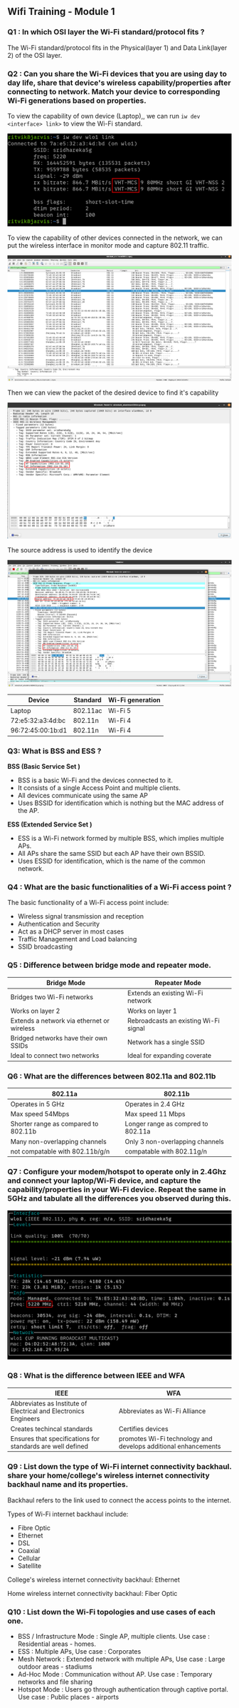 ## Wifi Training - Module 1

### Q1 : In which OSI layer the Wi-Fi standard/protocol fits ?
The Wi-Fi standard/protocol fits in the Physical(layer 1) and Data Link(layer 2) of the OSI layer.

### Q2 : Can you share the Wi-Fi devices that you are using day to day life, share that device's wireless capability/properties after connecting to network. Match your device to corresponding Wi-Fi generations based on properties.

To view the capability of own device (Laptop),, we can run `iw dev <interface> link>` to view the Wi-Fi standard.

![](./images/laptop_wifi.png)


To view the capability of other devices connected in the network, we can put the wireless interface in monitor mode and capture 802.11 traffic.

![](./images/capture.png)

Then we can view the packet of the desired device to find it's capability

![](./images/capture_packet.png)

The source address is used to identify the device

![](./images/capture_with_mac.png)

| Device | Standard | Wi-Fi generation |
|---|---|---|
| Laptop | 802.11ac | Wi-Fi 5 |
| 72:e5:32:a3:4d:bc | 802.11n | Wi-Fi 4 |
| 96:72:45:00:1b:d1 | 802.11n | Wi-Fi 4 |


### Q3: What is BSS and ESS ?

**BSS (Basic Service Set )**   
- BSS is a basic Wi-Fi and the devices connected to it.
- It consists of a single Access Point and multiple clients.
- All devices communicate using the same AP
- Uses BSSID for identification which is nothing but the MAC address of the AP.

**ESS (Extended Service Set )** 
- ESS is a Wi-Fi network formed by multiple BSS, which implies multiple APs.
- All APs share the same SSID but each AP have their own BSSID.
- Uses ESSID for identification, which is the name of the common network.

### Q4 : What are the basic functionalities of a Wi-Fi access point ?

The basic functionality of a Wi-Fi access point include:
- Wireless signal transmission and reception
- Authentication and Security
- Act as a DHCP server in most cases
- Traffic Management and Load balancing
- SSID broadcasting

### Q5 : Difference between bridge mode and repeater mode.

| **Bridge Mode** | **Repeater Mode** |
|--|--|
| Bridges two Wi-Fi networks | Extends an existing Wi-Fi network |
| Works on layer 2 | Works on layer 1 |
| Extends a network via ethernet or wireless | Rebroadcasts an existing Wi-Fi signal |
| Bridged networks have their own SSIDs | Network has a single SSID |
| Ideal to connect two networks | Ideal for expanding coverate |

### Q6 : What are the differences between 802.11a and 802.11b

| **802.11a** | **802.11b** |
|---|---|
| Operates in 5 GHz | Operates in 2.4 GHz |
| Max speed 54Mbps | Max speed 11 Mbps |
| Shorter range as compared to 802.11b | Longer range as compred to 802.11a |
| Many non-overlapping channels | Only 3 non-overlapping channels |
| not compatable with 802.11b/g/n | compatable with 802.11g/n |


### Q7 : Configure your modem/hotspot to operate only in 2.4Ghz and connect your laptop/Wi-Fi device, and capture the capability/properties in your Wi-Fi device. Repeat the same in 5GHz and tabulate all the differences you observed during this.

![](./images/wifi_5ghz.png)


### Q8 : What is the difference between IEEE and WFA

| **IEEE** | **WFA** |
|---|---|
| Abbreviates as Institute of Electrical and Electronics Engineers | Abbreviates as Wi-Fi Alliance |
|Creates techincal standards | Certifies devices|
|Ensures that specifications for standards are well defined |promotes Wi-Fi technology and develops additional enhancements| 

### Q9 : List down the type of Wi-Fi internet connectivity backhaul. share your home/college's wireless internet connectivity backhaul name and its properties.

Backhaul refers to the link used to connect the access points to the internet.

Types of Wi-Fi internet backhaul include:
- Fibre Optic
- Ethernet
- DSL
- Coaxial
- Cellular
- Satellite 

College's wireless internet connectivity backhaul: Ethernet

Home wireless internet connectivity backhaul: Fiber Optic

### Q10 : List down the Wi-Fi topologies and use cases of each one.

- BSS / Infrastructure Mode : Single AP, multiple clients. Use case : Residential areas - homes.
- ESS : Multiple APs, Use case : Corporates
- Mesh Network : Extended network with multiple APs, Use case : Large outdoor areas - stadiums
- Ad-Hoc Mode : Communication without AP. Use case : Temporary networks and file sharing
- Hotspot Mode : Users go through authentication through captive portal. Use case : Public places - airports